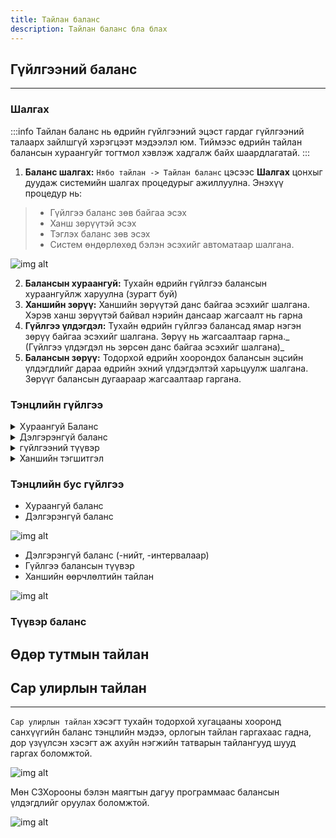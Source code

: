 ```yaml
---
title: Тайлан баланс
description: Тайлан баланс бла блах
---
```


## Гүйлгээний баланс 
___
### Шалгах
:::info 
Тайлан баланс нь өдрийн гүйлгээний эцэст гардаг гүйлгээний талаарх зайлшгүй хэрэгцээт мэдээлэл юм. Тиймээс өдрийн тайлан балансын хураангуйг тогтмол хэвлэж хадгалж байх шаардлагатай. 
:::

1. **Баланс шалгах:** `Нябо тайлан -> Тайлан баланс` цэсээс **Шалгах** цонхыг дуудаж системийн шалгах процедурыг ажиллуулна. Энэхүү процедур нь: 
> - Гүйлгээ баланс зөв байгаа эсэх
> - Ханш зөрүүтэй эсэх 
> - Тэглэх баланс зөв эсэх
> - Систем өндөрлөхөд бэлэн эсэхийг автоматаар шалгана. 

![img alt](/img/gbal.png)

2. **Балансын хураангуй:** Тухайн өдрийн гүйлгээ балансын хураангуйлж харуулна (зурагт буй)
3. **Ханшийн зөрүү:** Ханшийн зөрүүтэй данс байгаа эсэхийг шалгана. Хэрэв ханш зөрүүтэй байвал нэрийн дансаар жагсаалт нь гарна
4. **Гүйлгээ үлдэгдэл:** Тухайн өдрийн гүйлгээ балансад ямар нэгэн зөрүү байгаа эсэхийг шалгана. Зөрүү нь жагсаалтаар гарна._ (Гүйлгээ үлдэгдэл нь зөрсөн данс байгаа эсэхийг шалгана)_
5. **Балансын зөрүү:** Тодорхой өдрийн хоорондох балансын эцсийн үлдэгдлийг дараа өдрийн эхний үлдэгдэлтэй харьцуулж шалгана. Зөрүүг балансын дугаараар жагсаалтаар гаргана.


### Тэнцлийн гүйлгээ 

<details>
<summary> Хураангуй Баланс </summary>
Хураангуй баланс- сонголт хийж "Шалгах" товчийг дарж тайлангийн цонх нээгдэнэ. Бусад тайлангууд дээрх сонголтын адилаар хийгдэнэ.

![img alt](/img/img34.png)
</details>

<details>
<summary> Дэлгэрэнгүй баланс </summary>

</details>

<details>
<summary> гүйлгээний түүвэр </summary>

</details>
<details>
<summary> Ханшийн тэгшитгэл </summary>

</details>


### Тэнцлийн бус гүйлгээ 
-	Хураангуй баланс
-	Дэлгэрэнгүй баланс

![img alt](/img/img35.png)


-	Дэлгэрэнгүй баланс (-нийт, -интервалаар)
-	Гүйлгээ балансын түүвэр
-	Ханшийн өөрчлөлтийн тайлан






![img alt](/img/img33.png)




### Түүвэр баланс



## Өдөр тутмын тайлан


## Сар улирлын тайлан 
---
`Сар улирлын тайлан` хэсэгт тухайн тодорхой хугацааны хооронд санхүүгийн баланс тэнцлийн мэдээ, орлогын тайлан гаргахаас гадна, дор үзүүлсэн хэсэгт аж ахуйн нэгжийн татварын тайлангууд шууд гаргах боломжтой.

![img alt](/img/tTailan.png)

Мөн СЗХорооны бэлэн маягтын дагуу программаас балансын үлдэгдлийг оруулах боломжтой.

![img alt](/img/image50.png)




